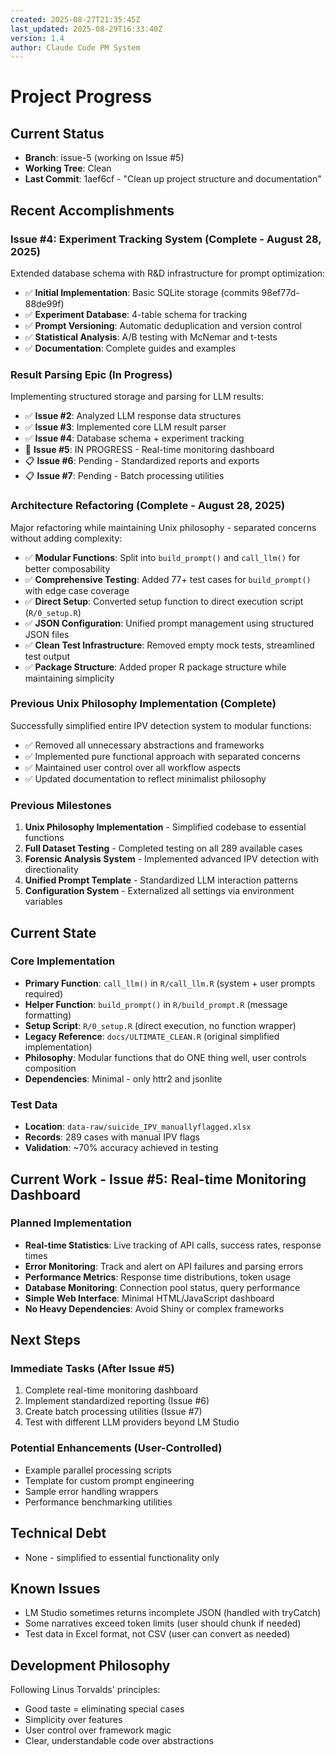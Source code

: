```yaml
---
created: 2025-08-27T21:35:45Z
last_updated: 2025-08-29T16:33:40Z
version: 1.4
author: Claude Code PM System
---
```


# Project Progress

## Current Status
- **Branch**: issue-5 (working on Issue #5)
- **Working Tree**: Clean
- **Last Commit**: 1aef6cf - "Clean up project structure and documentation"

## Recent Accomplishments

### Issue #4: Experiment Tracking System (Complete - August 28, 2025)
Extended database schema with R&D infrastructure for prompt optimization:
- ✅ **Initial Implementation**: Basic SQLite storage (commits 98ef77d-88de99f)
- ✅ **Experiment Database**: 4-table schema for tracking
- ✅ **Prompt Versioning**: Automatic deduplication and version control
- ✅ **Statistical Analysis**: A/B testing with McNemar and t-tests
- ✅ **Documentation**: Complete guides and examples

### Result Parsing Epic (In Progress)
Implementing structured storage and parsing for LLM results:
- ✅ **Issue #2**: Analyzed LLM response data structures
- ✅ **Issue #3**: Implemented core LLM result parser
- ✅ **Issue #4**: Database schema + experiment tracking
- 🔄 **Issue #5**: IN PROGRESS - Real-time monitoring dashboard
- 📋 **Issue #6**: Pending - Standardized reports and exports
- 📋 **Issue #7**: Pending - Batch processing utilities

### Architecture Refactoring (Complete - August 28, 2025)
Major refactoring while maintaining Unix philosophy - separated concerns without adding complexity:
- ✅ **Modular Functions**: Split into `build_prompt()` and `call_llm()` for better composability
- ✅ **Comprehensive Testing**: Added 77+ test cases for `build_prompt()` with edge case coverage
- ✅ **Direct Setup**: Converted setup function to direct execution script (`R/0_setup.R`)
- ✅ **JSON Configuration**: Unified prompt management using structured JSON files
- ✅ **Clean Test Infrastructure**: Removed empty mock tests, streamlined test output
- ✅ **Package Structure**: Added proper R package structure while maintaining simplicity

### Previous Unix Philosophy Implementation (Complete)
Successfully simplified entire IPV detection system to modular functions:
- ✅ Removed all unnecessary abstractions and frameworks
- ✅ Implemented pure functional approach with separated concerns
- ✅ Maintained user control over all workflow aspects
- ✅ Updated documentation to reflect minimalist philosophy

### Previous Milestones
1. **Unix Philosophy Implementation** - Simplified codebase to essential functions
2. **Full Dataset Testing** - Completed testing on all 289 available cases
3. **Forensic Analysis System** - Implemented advanced IPV detection with directionality
4. **Unified Prompt Template** - Standardized LLM interaction patterns
5. **Configuration System** - Externalized all settings via environment variables

## Current State

### Core Implementation
- **Primary Function**: `call_llm()` in `R/call_llm.R` (system + user prompts required)
- **Helper Function**: `build_prompt()` in `R/build_prompt.R` (message formatting)
- **Setup Script**: `R/0_setup.R` (direct execution, no function wrapper)
- **Legacy Reference**: `docs/ULTIMATE_CLEAN.R` (original simplified implementation)
- **Philosophy**: Modular functions that do ONE thing well, user controls composition
- **Dependencies**: Minimal - only httr2 and jsonlite

### Test Data
- **Location**: `data-raw/suicide_IPV_manuallyflagged.xlsx`
- **Records**: 289 cases with manual IPV flags
- **Validation**: ~70% accuracy achieved in testing

## Current Work - Issue #5: Real-time Monitoring Dashboard

### Planned Implementation
- **Real-time Statistics**: Live tracking of API calls, success rates, response times
- **Error Monitoring**: Track and alert on API failures and parsing errors
- **Performance Metrics**: Response time distributions, token usage
- **Database Monitoring**: Connection pool status, query performance
- **Simple Web Interface**: Minimal HTML/JavaScript dashboard
- **No Heavy Dependencies**: Avoid Shiny or complex frameworks

## Next Steps

### Immediate Tasks (After Issue #5)
1. Complete real-time monitoring dashboard
2. Implement standardized reporting (Issue #6)
3. Create batch processing utilities (Issue #7)
4. Test with different LLM providers beyond LM Studio

### Potential Enhancements (User-Controlled)
- Example parallel processing scripts
- Template for custom prompt engineering
- Sample error handling wrappers
- Performance benchmarking utilities

## Technical Debt
- None - simplified to essential functionality only

## Known Issues
- LM Studio sometimes returns incomplete JSON (handled with tryCatch)
- Some narratives exceed token limits (user should chunk if needed)
- Test data in Excel format, not CSV (user can convert as needed)

## Development Philosophy
Following Linus Torvalds' principles:
- Good taste = eliminating special cases
- Simplicity over features
- User control over framework magic
- Clear, understandable code over abstractions